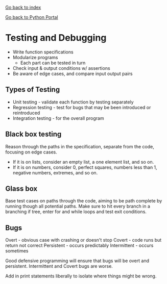 
<a href="../../../index.html">Go back to index</a>

<a href="../base.html">Go back to Python Portal</a>
  

# Testing and Debugging 

* Write function specifications
* Modularize programs
  * Each part can be tested in turn
* Check input & output conditions w/ assertions
* Be aware of edge cases, and compare input output pairs

## Types of Testing

* Unit testing - validate each function by testing separately
* Regression testing - test for bugs that may be been introduced or reintroduced
* Integration testing - for the overall program

## Black box testing

Reason through the paths in the specification, separate from the code, focusing on edge cases. 

* If it is on lists, consider an empty list, a one element list, and so on. 
* If it is on numbers, consider 0, perfect squares, numbers less than 1, negative numbers, extremes, and so on. 

## Glass box 

Base test cases on paths through the code, aiming to be path complete by running though all potential paths. Make sure to hit every branch in a branching if tree, enter for and while loops and test exit conditions. 

## Bugs 

Overt - obvious case with crashing or doesn't stop
Covert - code runs but return not correct
Persistent - occurs predictably
Intermittent - occurs sometimes

Good defensive programming will ensure that bugs will be overt and persistent. Intermittent and Covert bugs are worse. 

Add in print statements liberally to isolate where things might be wrong. 